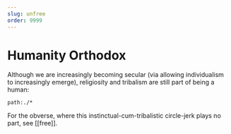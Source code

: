 ```yaml
---
slug: unfree
order: 9999
---
```


# Humanity Orthodox

Although we are increasingly becoming secular (via allowing individualism to increasingly emerge), religiosity and tribalism are still part of being a human:

```query
path:./*
```

For the obverse, where this instinctual-cum-tribalistic circle-jerk plays no part, see [[free]].
